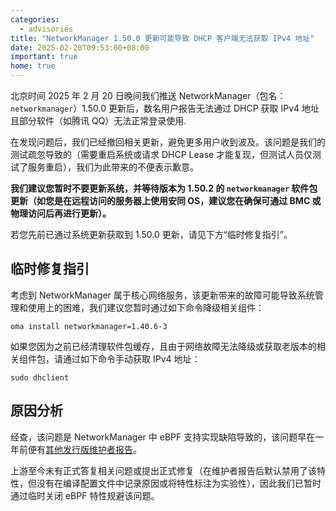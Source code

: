 ```yaml
---
categories:
  - advisories
title: "NetworkManager 1.50.0 更新可能导致 DHCP 客户端无法获取 IPv4 地址"
date: 2025-02-20T09:53:00+08:00
important: true
home: true
---
```


北京时间 2025 年 2 月 20 日晚间我们推送 NetworkManager（包名：`networkmanager`）1.50.0 更新后，数名用户报告无法通过 DHCP 获取 IPv4 地址且部分软件（如腾讯 QQ）无法正常登录使用.

在发现问题后，我们已经撤回相关更新，避免更多用户收到波及。该问题是我们的测试疏忽导致的（需要重启系统或请求 DHCP Lease 才能复现，但测试人员仅测试了服务重启），我们为此带来的不便表示歉意。

**我们建议您暂时不要更新系统，并等待版本为 1.50.2 的 `networkmanager` 软件包更新（如您是在远程访问的服务器上使用安同 OS，建议您在确保可通过 BMC 或物理访问后再进行更新）。**

若您先前已通过系统更新获取到 1.50.0 更新，请见下方“临时修复指引”。

临时修复指引
---

考虑到 NetworkManager 属于核心网络服务，该更新带来的故障可能导致系统管理和使用上的困难，我们建议您暂时通过如下命令降级相关组件：

```
oma install networkmanager=1.40.6-3
```

如果您因为之前已经清理软件包缓存，且由于网络故障无法降级或获取老版本的相关组件包，请通过如下命令手动获取 IPv4 地址：

```
sudo dhclient
```

原因分析
---

经查，该问题是 NetworkManager 中 eBPF 支持实现缺陷导致的，该问题早在一年前便有[其他发行版维护者报告](https://gitlab.freedesktop.org/NetworkManager/NetworkManager/-/issues/1485#note_2297552)。

上游至今未有正式答复相关问题或提出正式修复（在维护者报告后默认禁用了该特性，但没有在编译配置文件中记录原因或将特性标注为实验性），因此我们已暂时通过临时关闭 eBPF 特性规避该问题。